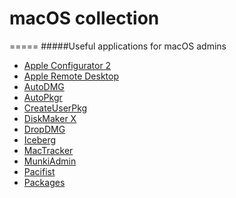 # macOS collection
=====
#####Useful applications for macOS admins
- [Apple Configurator 2](https://itunes.apple.com/de/app/apple-configurator-2/id1037126344)
- [Apple Remote Desktop](https://itunes.apple.com/de/app/apple-remote-desktop/id409907375)
- [AutoDMG](https://github.com/MagerValp/AutoDMG/releases)
- [AutoPkgr](https://github.com/lindegroup/autopkgr/releases)
- [CreateUserPkg](http://magervalp.github.io/CreateUserPkg/)
- [DiskMaker X](http://diskmakerx.com)
- [DropDMG](http://c-command.com/dropdmg/)
- [Iceberg](http://s.sudre.free.fr/Software/Iceberg.html)
- [MacTracker](http://mactracker.ca)
- [MunkiAdmin](https://github.com/hjuutilainen/munkiadmin/releases)
- [Pacifist](https://www.charlessoft.com)
- [Packages](http://packages.debian.org)
